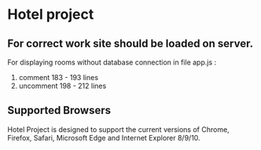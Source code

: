 
<h1>Hotel project</h1>
<h2>For correct work site should be loaded on server.</h2>

For displaying rooms without database connection in file app.js :

1) comment 183 - 193 lines
2) uncomment 198 - 212 lines

<h2>Supported Browsers</h2>
<p>
Hotel Project is designed to support the current versions of Chrome, Firefox, Safari, Microsoft Edge and Internet Explorer 8/9/10.
</p>

